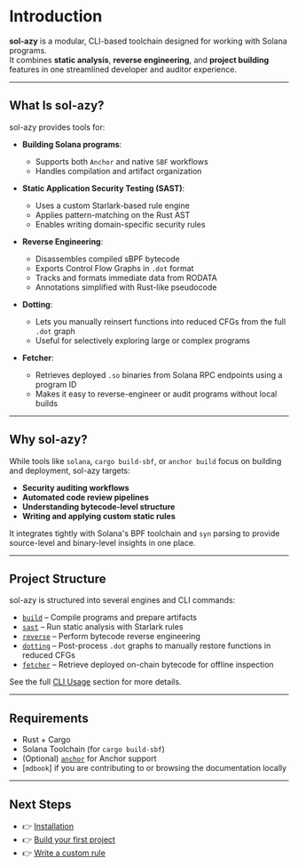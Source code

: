 # Introduction

**sol-azy** is a modular, CLI-based toolchain designed for working with Solana programs.  
It combines **static analysis**, **reverse engineering**, and **project building** features in one streamlined developer and auditor experience.

---

## What Is sol-azy?

sol-azy provides tools for:

- **Building Solana programs**:
  - Supports both `Anchor` and native `SBF` workflows
  - Handles compilation and artifact organization

- **Static Application Security Testing (SAST)**:
  - Uses a custom Starlark-based rule engine
  - Applies pattern-matching on the Rust AST
  - Enables writing domain-specific security rules

- **Reverse Engineering**:
  - Disassembles compiled sBPF bytecode
  - Exports Control Flow Graphs in `.dot` format
  - Tracks and formats immediate data from RODATA
  - Annotations simplified with Rust-like pseudocode

- **Dotting**:
  - Lets you manually reinsert functions into reduced CFGs from the full `.dot` graph
  - Useful for selectively exploring large or complex programs

- **Fetcher**:
  - Retrieves deployed `.so` binaries from Solana RPC endpoints using a program ID
  - Makes it easy to reverse-engineer or audit programs without local builds


---

## Why sol-azy?

While tools like `solana`, `cargo build-sbf`, or `anchor build` focus on building and deployment, sol-azy targets:

- **Security auditing workflows**
- **Automated code review pipelines**
- **Understanding bytecode-level structure**
- **Writing and applying custom static rules**

It integrates tightly with Solana's BPF toolchain and `syn` parsing to provide source-level and binary-level insights in one place.

---

## Project Structure

sol-azy is structured into several engines and CLI commands:

* [`build`](cli/build.md) – Compile programs and prepare artifacts
* [`sast`](cli/sast.md) – Run static analysis with Starlark rules
* [`reverse`](cli/reverse.md) – Perform bytecode reverse engineering
* [`dotting`](reverse/dotting.md) – Post-process `.dot` graphs to manually restore functions in reduced CFGs
* [`fetcher`](cli/fetcher.md) – Retrieve deployed on-chain bytecode for offline inspection

See the full [CLI Usage](cli_usage.md) section for more details.

---

## Requirements

- Rust + Cargo
- Solana Toolchain (for `cargo build-sbf`)
- (Optional) [`anchor`](https://www.anchor-lang.com/) for Anchor support
- [`mdbook`] if you are contributing to or browsing the documentation locally

---

## Next Steps

- 👉 [Installation](installation.md)
- 👉 [Build your first project](cli/build.md)
- 👉 [Write a custom rule](rules/format.md)

